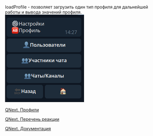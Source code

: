 
loadProfile - позволяет загрузить один тип профиля для дальнейшей работы и вывода значений профиля.
![](./1.png)

[QNext. Профили](/docs-test/ph/QNext-admin-profile-about-04-25)

[QNext. Перечень реакции](/docs-test/ph/QNext-admin-reaction-about-05-01)

[QNext. Документация](/docs-test/ph/QNext-admin-documentation-05-08)